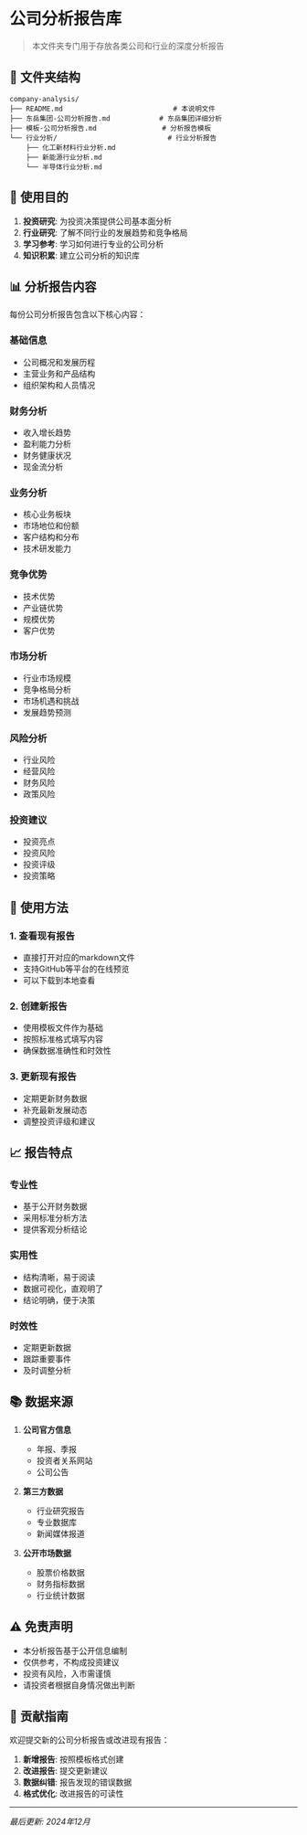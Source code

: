 # 公司分析报告库

> 本文件夹专门用于存放各类公司和行业的深度分析报告

## 📁 文件夹结构

```
company-analysis/
├── README.md                           # 本说明文件
├── 东岳集团-公司分析报告.md            # 东岳集团详细分析
├── 模板-公司分析报告.md                # 分析报告模板
└── 行业分析/                           # 行业分析报告
    ├── 化工新材料行业分析.md
    ├── 新能源行业分析.md
    └── 半导体行业分析.md
```

## 🎯 使用目的

1. **投资研究**: 为投资决策提供公司基本面分析
2. **行业研究**: 了解不同行业的发展趋势和竞争格局
3. **学习参考**: 学习如何进行专业的公司分析
4. **知识积累**: 建立公司分析的知识库

## 📊 分析报告内容

每份公司分析报告包含以下核心内容：

### 基础信息
- 公司概况和发展历程
- 主营业务和产品结构
- 组织架构和人员情况

### 财务分析
- 收入增长趋势
- 盈利能力分析
- 财务健康状况
- 现金流分析

### 业务分析
- 核心业务板块
- 市场地位和份额
- 客户结构和分布
- 技术研发能力

### 竞争优势
- 技术优势
- 产业链优势
- 规模优势
- 客户优势

### 市场分析
- 行业市场规模
- 竞争格局分析
- 市场机遇和挑战
- 发展趋势预测

### 风险分析
- 行业风险
- 经营风险
- 财务风险
- 政策风险

### 投资建议
- 投资亮点
- 投资风险
- 投资评级
- 投资策略

## 🔧 使用方法

### 1. 查看现有报告
- 直接打开对应的markdown文件
- 支持GitHub等平台的在线预览
- 可以下载到本地查看

### 2. 创建新报告
- 使用模板文件作为基础
- 按照标准格式填写内容
- 确保数据准确性和时效性

### 3. 更新现有报告
- 定期更新财务数据
- 补充最新发展动态
- 调整投资评级和建议

## 📈 报告特点

### 专业性
- 基于公开财务数据
- 采用标准分析方法
- 提供客观分析结论

### 实用性
- 结构清晰，易于阅读
- 数据可视化，直观明了
- 结论明确，便于决策

### 时效性
- 定期更新数据
- 跟踪重要事件
- 及时调整分析

## 📚 数据来源

1. **公司官方信息**
   - 年报、季报
   - 投资者关系网站
   - 公司公告

2. **第三方数据**
   - 行业研究报告
   - 专业数据库
   - 新闻媒体报道

3. **公开市场数据**
   - 股票价格数据
   - 财务指标数据
   - 行业统计数据

## ⚠️ 免责声明

- 本分析报告基于公开信息编制
- 仅供参考，不构成投资建议
- 投资有风险，入市需谨慎
- 请投资者根据自身情况做出判断

## 🤝 贡献指南

欢迎提交新的公司分析报告或改进现有报告：

1. **新增报告**: 按照模板格式创建
2. **改进报告**: 提交更新建议
3. **数据纠错**: 报告发现的错误数据
4. **格式优化**: 改进报告的可读性

---

*最后更新: 2024年12月* 